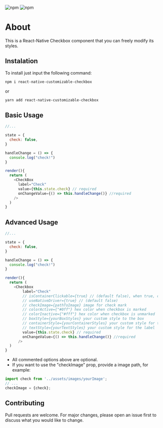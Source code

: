 ![npm](https://img.shields.io/npm/v/react-native?color=%232fa90f&label=react-native&style=plastic)
![npm](https://img.shields.io/npm/dm/react-native-customizable-checkbox?style=plastic)

# About

This is a React-Native Checkbox component that you can freely modify its styles.

## Instalation

To install just input the following command:

```bash
npm i react-native-customizable-checkbox
```

or

```bash
yarn add react-native-customizable-checkbox
```

## Basic Usage

```javascript
//...

state = {
  check: false,
}

handleChange = () => {
  console.log("check!")
}

render(){
  return (
    <CheckBox
      label="Check"
      value={this.state.check} // required
      onChangeValue={() => this.handleChange()} //required
    />
  )
}
```

## Advanced Usage

```javascript
//...

state = {
  check: false,
}

handleChange = () => {
  console.log("check!")
}

render(){
  return (
    <Checkbox
        label="Check"
        // isContainerClickable={true} // (default false), when true, clicks on checkbox container will change it's state
        // useNativeDriver={true} // (default false)
        // checkImage={pathToImage} image for check mark
        // colorActive={"#0ff"} hex color when checkbox is marked
        // colorInactive={"#fff"} hex color when checkbox is unmarked
        // boxStyle={yourBoxStyles} your custom style to the box
        // containerStyle={yourContainerStyles} your custom style for the whole container
        // textStyle={yourTextStyles} your custom style for the label
        value={this.state.check} // required
        onChangeValue={() => this.handleChange()} //required
      />
  )
}
```

- All commented options above are optional.
- If you want to use the "checkImage" prop, provide a image path, for example:

```javascript
import check from '../assets/images/yourImage';
// ...
checkImage = {check};
```

## Contributing

Pull requests are welcome. For major changes, please open an issue first to discuss what you would like to change.
